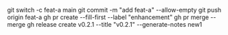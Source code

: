 git switch -c feat-a main
git commit -m "add feat-a" --allow-empty
git push origin feat-a
gh pr create --fill-first --label "enhancement"
gh pr merge --merge
gh release create v0.2.1 --title "v0.2.1" --generate-notes
new1